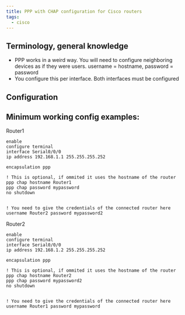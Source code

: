 ```yaml
---
title: PPP with CHAP configuration for Cisco routers
tags:
  - cisco
---
```

Terminology, general knowledge
---
- PPP works in a weird way. You will need to configure neighboring devices as if they were users. username = hostname, password = password
- You configure this per interface. Both interfaces must be configured

Configuration
---



Minimum working config examples:
---

Router1

```ios
enable
configure terminal
interface Serial0/0/0
ip address 192.168.1.1 255.255.255.252

encapsulation ppp

! This is optional, if ommited it uses the hostname of the router
ppp chap hostname Router1
ppp chap password mypassword
no shutdown


! You need to give the credentials of the connected router here
username Router2 password mypassword2

```

Router2

```ios
enable
configure terminal
interface Serial0/0/0
ip address 192.168.1.2 255.255.255.252

encapsulation ppp

! This is optional, if ommited it uses the hostname of the router
ppp chap hostname Router2
ppp chap password mypassword2
no shutdown


! You need to give the credentials of the connected router here
username Router1 password mypassword
```



